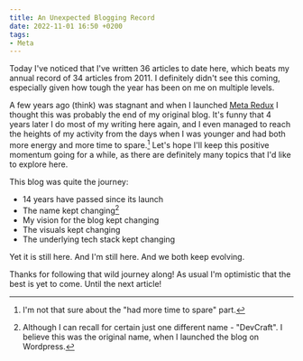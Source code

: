 ```yaml
---
title: An Unexpected Blogging Record
date: 2022-11-01 16:50 +0200
tags:
- Meta
---
```


Today I've noticed that I've written 36 articles to date here, which
beats my annual record of 34 articles from 2011. I definitely didn't see this
coming, especially given how tough the year has been on me on multiple
levels.

A few years ago (think) was stagnant and when I launched [Meta
Redux](https://metaredux.com) I thought this was probably the end of my original
blog. It's funny that 4 years later I do most of my writing here again, and I
even managed to reach the heights of my activity from the days when I was
younger and had both more energy and more time to spare.[^1] Let's hope I'll keep
this positive momentum going for a while, as there are definitely many topics
that I'd like to explore here.

This blog was quite the journey:

- 14 years have passed since its launch
- The name kept changing[^2]
- My vision for the blog kept changing
- The visuals kept changing
- The underlying tech stack kept changing

Yet it is still here. And I'm still here. And we both keep evolving.

Thanks for following that wild journey along! As usual I'm optimistic that the
best is yet to come. Until the next article!

[^1]: I'm not that sure about the "had more time to spare" part.
[^2]: Although I can recall for certain just one different name - "DevCraft". I believe this was the original name, when I launched the blog on Wordpress.
